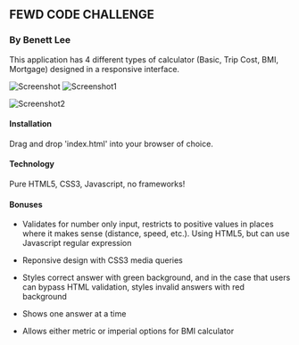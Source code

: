 ## FEWD CODE CHALLENGE
### By Benett Lee

This application has 4 different types of calculator (Basic, Trip Cost, BMI, Mortgage) designed in a responsive interface. 

![Screenshot](http://s22.postimg.org/tt5swu2hd/Screen_Shot_2016_04_16_at_12_47_45_PM.png)
![Screenshot1](http://s22.postimg.org/gaub6t0y9/Screen_Shot_2016_04_16_at_12_48_09_PM.png)

![Screenshot2](http://s22.postimg.org/59z61s8pd/Screen_Shot_2016_04_16_at_12_49_24_PM.png)

#### Installation

Drag and drop 'index.html' into your browser of choice.

#### Technology

Pure HTML5, CSS3, Javascript, no frameworks!

#### Bonuses

* Validates for number only input, restricts to positive values in places where it makes sense (distance, speed, etc.). Using HTML5, but can use Javascript regular expression

* Reponsive design with CSS3 media queries 

* Styles correct answer with green background, and in the case that users can bypass HTML validation, styles invalid answers with red background

* Shows one answer at a time

* Allows either metric or imperial options for BMI calculator

